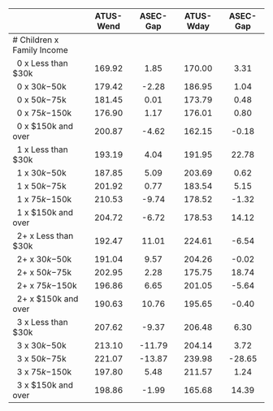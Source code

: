 
|                      |    ATUS-Wend |     ASEC-Gap |    ATUS-Wday |     ASEC-Gap |
| -------------------- | :----------: | :----------: | :----------: | :----------: |
| # Children x Family Income |              |              |              |              |
| &nbsp;&nbsp;0 x Less than $30k |       169.92 |         1.85 |       170.00 |         3.31 |
| &nbsp;&nbsp;0 x $30k-$50k |       179.42 |        -2.28 |       186.95 |         1.04 |
| &nbsp;&nbsp;0 x $50k-$75k |       181.45 |         0.01 |       173.79 |         0.48 |
| &nbsp;&nbsp;0 x $75k-$150k |       176.90 |         1.17 |       176.01 |         0.80 |
| &nbsp;&nbsp;0 x $150k and over |       200.87 |        -4.62 |       162.15 |        -0.18 |
| &nbsp;&nbsp;1 x Less than $30k |       193.19 |         4.04 |       191.95 |        22.78 |
| &nbsp;&nbsp;1 x $30k-$50k |       187.85 |         5.09 |       203.69 |         0.62 |
| &nbsp;&nbsp;1 x $50k-$75k |       201.92 |         0.77 |       183.54 |         5.15 |
| &nbsp;&nbsp;1 x $75k-$150k |       210.53 |        -9.74 |       178.52 |        -1.32 |
| &nbsp;&nbsp;1 x $150k and over |       204.72 |        -6.72 |       178.53 |        14.12 |
| &nbsp;&nbsp;2+ x Less than $30k |       192.47 |        11.01 |       224.61 |        -6.54 |
| &nbsp;&nbsp;2+ x $30k-$50k |       191.04 |         9.57 |       204.26 |        -0.02 |
| &nbsp;&nbsp;2+ x $50k-$75k |       202.95 |         2.28 |       175.75 |        18.74 |
| &nbsp;&nbsp;2+ x $75k-$150k |       196.86 |         6.65 |       201.05 |        -5.64 |
| &nbsp;&nbsp;2+ x $150k and over |       190.63 |        10.76 |       195.65 |        -0.40 |
| &nbsp;&nbsp;3 x Less than $30k |       207.62 |        -9.37 |       206.48 |         6.30 |
| &nbsp;&nbsp;3 x $30k-$50k |       213.10 |       -11.79 |       204.14 |         3.72 |
| &nbsp;&nbsp;3 x $50k-$75k |       221.07 |       -13.87 |       239.98 |       -28.65 |
| &nbsp;&nbsp;3 x $75k-$150k |       197.80 |         5.48 |       211.57 |         1.24 |
| &nbsp;&nbsp;3 x $150k and over |       198.86 |        -1.99 |       165.68 |        14.39 |

